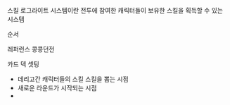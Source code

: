 스킬 로그라이트 시스템이란 전투에 참여한 캐릭터들이 보유한 스킬을 획득할 수 있는 시스템

순서

레퍼런스 콩콩던전

카드 덱 셋팅
- 데리고간 캐릭터들의 스킬
스킬을 뽑는 시점
- 새로운 라운드가 시작되는 시점
- 